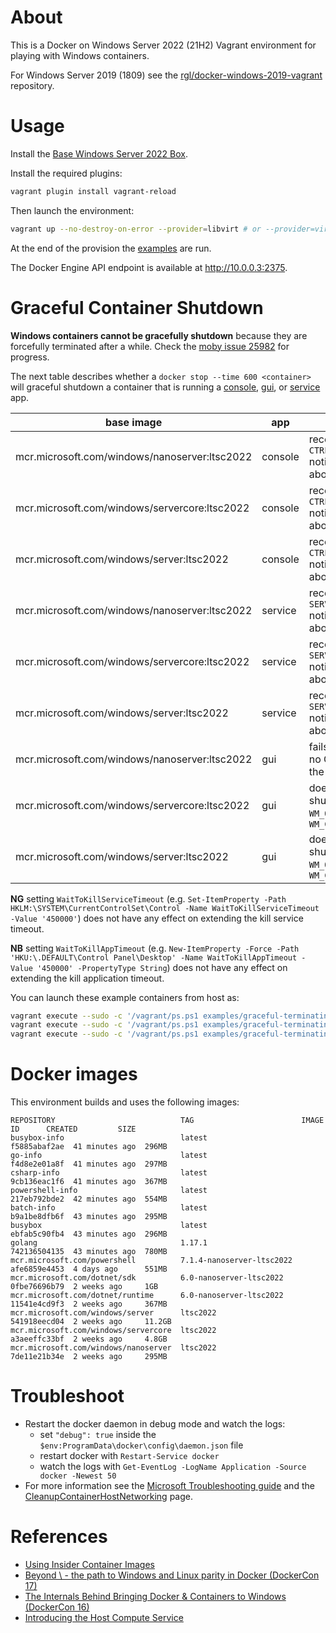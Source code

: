 # About

This is a Docker on Windows Server 2022 (21H2) Vagrant environment for playing with Windows containers.

For Windows Server 2019 (1809) see the [rgl/docker-windows-2019-vagrant](https://github.com/rgl/docker-windows-2019-vagrant) repository.

# Usage

Install the [Base Windows Server 2022 Box](https://github.com/rgl/windows-vagrant).

Install the required plugins:

```bash
vagrant plugin install vagrant-reload
```

Then launch the environment:

```bash
vagrant up --no-destroy-on-error --provider=libvirt # or --provider=virtualbox
```

At the end of the provision the [examples](examples/) are run.

The Docker Engine API endpoint is available at http://10.0.0.3:2375.

# Graceful Container Shutdown

**Windows containers cannot be gracefully shutdown** because they are forcefully terminated after a while. Check the [moby issue 25982](https://github.com/moby/moby/issues/25982) for progress.

The next table describes whether a `docker stop --time 600 <container>` will graceful shutdown a container that is running a [console](https://github.com/rgl/graceful-terminating-console-application-windows/), [gui](https://github.com/rgl/graceful-terminating-gui-application-windows/), or [service](https://github.com/rgl/graceful-terminating-windows-service/) app.

| base image                                    | app     | behavior                                                                                     |
| --------------------------------------------- | ------- | -------------------------------------------------------------------------------------------- |
| mcr.microsoft.com/windows/nanoserver:ltsc2022 | console | receives the `CTRL_SHUTDOWN_EVENT` notification but is killed after about 5 seconds          |
| mcr.microsoft.com/windows/servercore:ltsc2022 | console | receives the `CTRL_SHUTDOWN_EVENT` notification but is killed after about 5 seconds          |
| mcr.microsoft.com/windows/server:ltsc2022     | console | receives the `CTRL_SHUTDOWN_EVENT` notification but is killed after about 5 seconds          |
| mcr.microsoft.com/windows/nanoserver:ltsc2022 | service | receives the `SERVICE_CONTROL_PRESHUTDOWN` notification but is killed after about 15 seconds |
| mcr.microsoft.com/windows/servercore:ltsc2022 | service | receives the `SERVICE_CONTROL_PRESHUTDOWN` notification but is killed after about 15 seconds |
| mcr.microsoft.com/windows/server:ltsc2022     | service | receives the `SERVICE_CONTROL_PRESHUTDOWN` notification but is killed after about 15 seconds |
| mcr.microsoft.com/windows/nanoserver:ltsc2022 | gui     | fails to run because there is no GUI support libraries in the base image                     |
| mcr.microsoft.com/windows/servercore:ltsc2022 | gui     | does not receive the shutdown messages `WM_QUERYENDSESSION` or `WM_CLOSE`                    |
| mcr.microsoft.com/windows/server:ltsc2022     | gui     | does not receive the shutdown messages `WM_QUERYENDSESSION` or `WM_CLOSE`                    |

**NG** setting `WaitToKillServiceTimeout` (e.g. `Set-ItemProperty -Path HKLM:\SYSTEM\CurrentControlSet\Control -Name WaitToKillServiceTimeout -Value '450000'`) does not have any effect on extending the kill service timeout.

**NB** setting `WaitToKillAppTimeout` (e.g. `New-ItemProperty -Force -Path 'HKU:\.DEFAULT\Control Panel\Desktop' -Name WaitToKillAppTimeout -Value '450000' -PropertyType String`) does not have any effect on extending the kill application timeout.

You can launch these example containers from host as:

```bash
vagrant execute --sudo -c '/vagrant/ps.ps1 examples/graceful-terminating-console-application/run.ps1'
vagrant execute --sudo -c '/vagrant/ps.ps1 examples/graceful-terminating-windows-service/run.ps1'
vagrant execute --sudo -c '/vagrant/ps.ps1 examples/graceful-terminating-gui-application/run.ps1'
```

# Docker images

This environment builds and uses the following images:

```
REPOSITORY                            TAG                        IMAGE ID      CREATED         SIZE
busybox-info                          latest                     f5885abaf2ae  41 minutes ago  296MB
go-info                               latest                     f4d8e2e01a8f  41 minutes ago  297MB
csharp-info                           latest                     9cb136eac1f6  41 minutes ago  367MB
powershell-info                       latest                     217eb792bde2  42 minutes ago  554MB
batch-info                            latest                     b9a1be8dfb6f  43 minutes ago  295MB
busybox                               latest                     ebfab5c90fb4  43 minutes ago  296MB
golang                                1.17.1                     742136504135  43 minutes ago  780MB
mcr.microsoft.com/powershell          7.1.4-nanoserver-ltsc2022  afe6859e4453  4 days ago      551MB
mcr.microsoft.com/dotnet/sdk          6.0-nanoserver-ltsc2022    0fbe76696b79  2 weeks ago     1GB
mcr.microsoft.com/dotnet/runtime      6.0-nanoserver-ltsc2022    11541e4cd9f3  2 weeks ago     367MB
mcr.microsoft.com/windows/server      ltsc2022                   541918eecd04  2 weeks ago     11.2GB
mcr.microsoft.com/windows/servercore  ltsc2022                   a3aeeffc33bf  2 weeks ago     4.8GB
mcr.microsoft.com/windows/nanoserver  ltsc2022                   7de11e21b34e  2 weeks ago     295MB
```

# Troubleshoot

* Restart the docker daemon in debug mode and watch the logs:
  * set `"debug": true` inside the `$env:ProgramData\docker\config\daemon.json` file
  * restart docker with `Restart-Service docker`
  * watch the logs with `Get-EventLog -LogName Application -Source docker -Newest 50`
* For more information see the [Microsoft Troubleshooting guide](https://docs.microsoft.com/en-us/virtualization/windowscontainers/troubleshooting) and the [CleanupContainerHostNetworking](https://github.com/Microsoft/Virtualization-Documentation/tree/live/windows-server-container-tools/CleanupContainerHostNetworking) page.

# References

* [Using Insider Container Images](https://docs.microsoft.com/en-us/virtualization/windowscontainers/quick-start/using-insider-container-images)
* [Beyond \ - the path to Windows and Linux parity in Docker (DockerCon 17)](https://www.youtube.com/watch?v=4ZY_4OeyJsw)
* [The Internals Behind Bringing Docker & Containers to Windows (DockerCon 16)](https://www.youtube.com/watch?v=85nCF5S8Qok)
* [Introducing the Host Compute Service](https://blogs.technet.microsoft.com/virtualization/2017/01/27/introducing-the-host-compute-service-hcs/)
